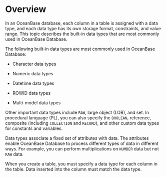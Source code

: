 # Overview

In an OceanBase database, each column in a table is assigned with a data type, and each data type has its own storage format, constraints, and value range. This topic describes the built-in data types that are most commonly used in OceanBase Database.

The following built-in data types are most commonly used in OceanBase Database:

* Character data types

* Numeric data types

* Datetime data types

* ROWID data types

* Multi-model data types

Other important data types include `RAW`, large object (LOB), and set. In procedural language (PL), you can also specify the `BOOLEAN`, reference, composite (including `COLLECTION` and `RECORD`), and other custom data types for constants and variables.

Data types associate a fixed set of attributes with data. The attributes enable OceanBase Database to process different types of data in different ways. For example, you can perform multiplications on `NUMBER` data but not `RAW` data.

When you create a table, you must specify a data type for each column in the table. Data inserted into the column must match the data type.
